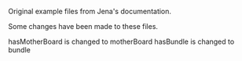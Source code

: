 Original example files from Jena's documentation.

Some changes have been made to these files.

hasMotherBoard is changed to motherBoard
hasBundle is changed to bundle